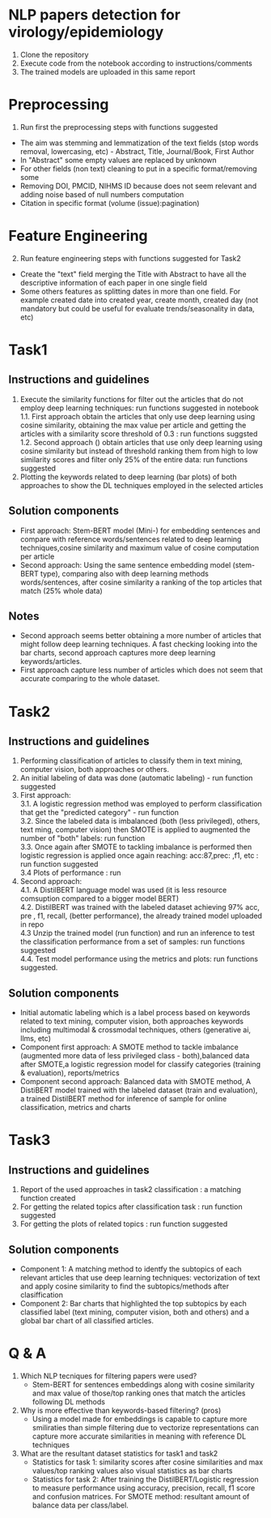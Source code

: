 # NLP papers detection for virology/epidemiology
1. Clone the repository
2. Execute code from the notebook according to instructions/comments
3. The trained models are uploaded in this same report

# Preprocessing   
1. Run first the preprocessing steps with functions suggested <br/>
- The aim was stemming and lemmatization of the text fields (stop words removal, lowercasing, etc) - Abstract, Title, Journal/Book, First Author 
- In "Abstract" some empty values are replaced by unknown
- For other fields (non text) cleaning to put in a specific format/removing some
- Removing DOI, PMCID, NIHMS ID because does not seem relevant and adding noise based of null numbers computation
- Citation in specific format (volume (issue):pagination)

# Feature Engineering
2. Run feature engineering steps with functions suggested for Task2 <br/>
- Create the "text" field merging the Title with Abstract to have all the descriptive information of each paper in one single field
-  Some others features as splitting dates in more than one field. For example created date into created year, create month, created day (not mandatory but could be useful for evaluate trends/seasonality in data, etc)
   
# Task1
## Instructions and guidelines
1. Execute the similarity functions for filter out the articles that do not employ deep learning techniques: run functions suggested in notebook <br/>
1.1. First approach obtain the articles that only use deep learning using cosine similarity, obtaining the max value per article and getting the articles with a similarity score threshold of 0.3 : run functions suggsted 
1.2. Second approach () obtain articles that use only deep learning using cosine similarity but instead of threshold ranking them from high to low similarity scores and filter only 25% of the entire data: run functions suggested
2. Plotting the keywords related to deep learning (bar plots) of both approaches to show the DL techniques employed in the selected articles
   
## Solution components
- First approach: Stem-BERT model (Mini-) for embedding sentences and compare with reference words/sentences related to deep learning techniques,cosine similarity and maximum value of cosine computation per article
- Second approach: Using the same sentence embedding model (stem-BERT type), comparing also with deep learning methods words/sentences, after cosine similarity a ranking of the top articles that match (25% whole data) 
## Notes
- Second approach seems better obtaining a more number of articles that might follow deep learning techniques. A fast checking looking into the bar charts, second approach captures more deep learning keywords/articles.
- First approach capture less number of articles which does not seem that accurate comparing to the whole dataset.


# Task2
## Instructions and guidelines
1. Performing classification of articles to classify them in text mining, computer vision, both approaches or others.<br/>
2. An initial labeling of data was done (automatic labeling) - run function suggested <br/>
3. First approach: <br/>
3.1. A logistic regression method was employed to perform classification that get the "predicted category" - run function <br/>
3.2. Since the labeled data is imbalanced (both (less privileged), others, text ming, computer vision) then SMOTE is applied to augmented the number of "both" labels: run function <br/>
3.3. Once again after SMOTE to tackling imbalance is performed then logistic regression is applied once again reaching: acc:87,prec: ,f1, etc : run function suggested <br/>
3.4 Plots of performance : run <br/>
4. Second approach:<br/>
4.1. A DistilBERT language model was used (it is less resource comsuption compared to a bigger model BERT) <br/>
4.2. DistilBERT was trained with the labeled dataset achieving 97% acc, pre , f1, recall, (better performance), the already trained model uploaded in repo <br/>
4.3 Unzip the trained model (run function) and run an inference to test the classification performance from a set of samples: run functions suggested <br/>
4.4. Test model performance using the metrics and plots: run functions suggested.<br/>
## Solution components
- Initial automatic labeling which is a label process based on keywords related to text mining, computer vision, both approaches keywords including multimodal & crossmodal techniques, others (generative ai, llms, etc)
- Component first approach: A SMOTE method to tackle imbalance (augmented more data of less privileged class - both),balanced data after SMOTE,a logistic regression model for classify categories (training & evaluation), reports/metrics
- Component second approach: Balanced data with SMOTE method, A DistiBERT model trained with the labeled dataset (train and evaluation), a trained DistilBERT method for inference of sample for online classification, metrics and charts

# Task3
## Instructions and guidelines
1. Report of the used approaches in task2 classification : a matching function created <br/>
3. For getting the related topics after classification task : run function suggested <br/>
4. For getting the plots of related topics : run function suggested <br/>
## Solution components
- Component 1: A matching method to identfy the subtopics of each relevant articles that use deep learning techniques: vectorization of text and apply cosine similarity to find the subtopics/methods after clasiffication
- Component 2: Bar charts that highlighted the top subtopics by each classified label (text mining, computer vision, both and others) and a global bar chart of all classified articles.

# Q & A
1. Which NLP tecniques for filtering papers were used?
   - Stem-BERT for sentences embeddings along with cosine similarity and max value of those/top ranking ones that match the articles following DL methods
3. Why is more effective than keywords-based filtering? (pros)
   - Using a model made for embeddings is capable to capture more smiliraties than simple filtering due to vectorize representations can capture more accurate similarities in meaning with reference DL techniques
5. What are the resultant dataset statistics for task1 and task2
   - Statistics for task 1: similarity scores after cosine similarities and max values/top ranking values also visual statistics as bar charts
   - Statistics for task 2: After training the DistilBERT/Logistic regression to measure performance using accuracy, precision, recall, f1 score and confusion matrices. For SMOTE method: resultant amount of balance data per class/label.
   
